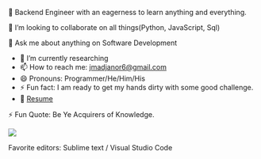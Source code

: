 🔭 Backend Engineer with an eagerness to learn anything and everything.

👯 I’m looking to collaborate on all things(Python, JavaScript, Sql)

💬 Ask me about anything on Software Development

- 🔭 I’m currently researching  
- 📫 How to reach me: jmadjanor6@gmail.com
- 😄 Pronouns: Programmer/He/Him/His
- ⚡ Fun fact: I am ready to get my hands dirty with some good challenge.
- 📝 [Resume](cv.pdf)

⚡ Fun Quote: Be Ye Acquirers of Knowledge.

<img src="https://github-readme-stats.vercel.app/api?username=saviour123&&show_icons=true&title_color=ffffff&icon_color=ffffff&text_color=daf7dc&bg_color=0a7ea1" />

Favorite editors: Sublime text / Visual Studio Code 
